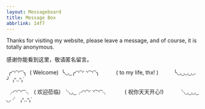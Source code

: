 ```yaml
---
layout: Messageboard
title: Message Box
abbrlink: 14f7
---
```

Thanks for visiting my website, please leave a message, and of course, it is totally anonymous.

感谢你能看到这里，敬请匿名留言。



​		╭◜◝ ͡ ◜ ͡ ╮
​		( Welcome)
​		╰◟◞ ͜ ╭◜◝ ͡ ◜ ◝ ͡ ◝ ͡ ╮
​		　 　 ( to my life, thx! )
​		　　 ╰◟◞ ͜ ◟◞ ͜ ◟◞ ╯
​		₍ᐢ..ᐢ₎ᐝ

​		╭◜◝ ͡ ◜ ͡ ╮
​		( 欢迎莅临)
​		╰◟◞ ͜ ╭◜◝ ͡ ◜ ◝ ͡ ◝ ͡ ╮
​		　 　 ( 祝你天天开心!)
​		　　 ╰◟◞ ͜ ◟◞ ͜ ◟◞ ╯
​		₍ᐢ..ᐢ₎ᐝ